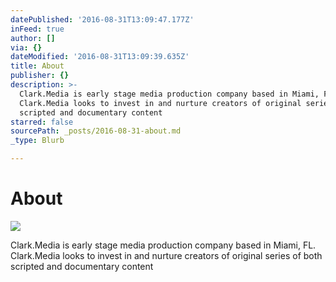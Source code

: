 ```yaml
---
datePublished: '2016-08-31T13:09:47.177Z'
inFeed: true
author: []
via: {}
dateModified: '2016-08-31T13:09:39.635Z'
title: About
publisher: {}
description: >-
  Clark.Media is early stage media production company based in Miami, FL.
  Clark.Media looks to invest in and nurture creators of original series of both
  scripted and documentary content
starred: false
sourcePath: _posts/2016-08-31-about.md
_type: Blurb

---
```

# About
![](https://the-grid-user-content.s3-us-west-2.amazonaws.com/a4cd26b0-1d23-4cc0-95cc-23f1106e9f53.jpg)

Clark.Media is early stage media production company based in Miami, FL. Clark.Media looks to invest in and nurture creators of original series of both scripted and documentary content